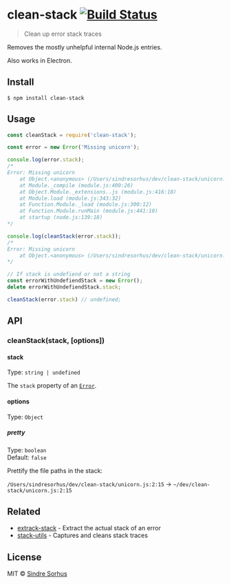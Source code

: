 # clean-stack [![Build Status](https://travis-ci.org/sindresorhus/clean-stack.svg?branch=master)](https://travis-ci.org/sindresorhus/clean-stack)

> Clean up error stack traces

Removes the mostly unhelpful internal Node.js entries.

Also works in Electron.


## Install

```
$ npm install clean-stack
```


## Usage

```js
const cleanStack = require('clean-stack');

const error = new Error('Missing unicorn');

console.log(error.stack);
/*
Error: Missing unicorn
    at Object.<anonymous> (/Users/sindresorhus/dev/clean-stack/unicorn.js:2:15)
    at Module._compile (module.js:409:26)
    at Object.Module._extensions..js (module.js:416:10)
    at Module.load (module.js:343:32)
    at Function.Module._load (module.js:300:12)
    at Function.Module.runMain (module.js:441:10)
    at startup (node.js:139:18)
*/

console.log(cleanStack(error.stack));
/*
Error: Missing unicorn
    at Object.<anonymous> (/Users/sindresorhus/dev/clean-stack/unicorn.js:2:15)
*/

// If stack is undefiend or not a string
const errorWithUndefiendStack = new Error();
delete errorWithUndefiendStack.stack;

cleanStack(error.stack) // undefined;
```


## API

### cleanStack(stack, [options])

#### stack

Type: `string | undefined`

The `stack` property of an [`Error`](https://github.com/microsoft/TypeScript/blob/master/lib/lib.es5.d.ts#L972).

#### options

Type: `Object`

##### pretty

Type: `boolean`<br>
Default: `false`

Prettify the file paths in the stack:

`/Users/sindresorhus/dev/clean-stack/unicorn.js:2:15` → `~/dev/clean-stack/unicorn.js:2:15`


## Related

- [extrack-stack](https://github.com/sindresorhus/extract-stack) - Extract the actual stack of an error
- [stack-utils](https://github.com/tapjs/stack-utils) - Captures and cleans stack traces


## License

MIT © [Sindre Sorhus](https://sindresorhus.com)
